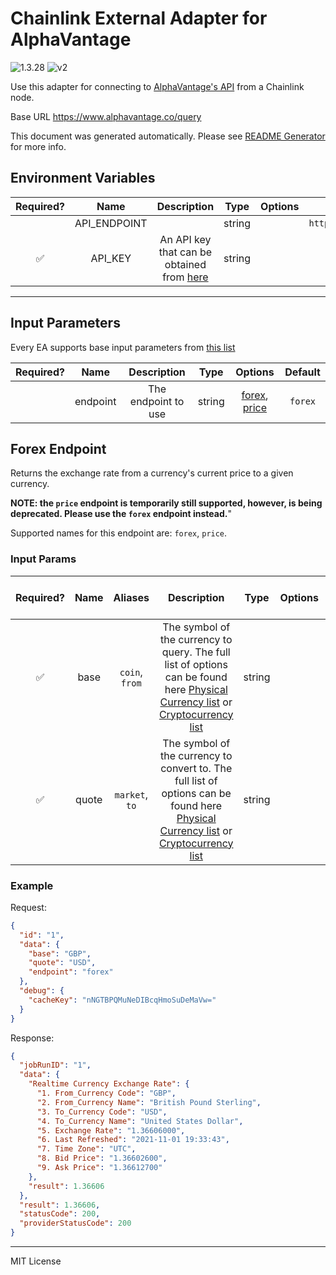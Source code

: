 # Chainlink External Adapter for AlphaVantage

![1.3.28](https://img.shields.io/github/package-json/v/smartcontractkit/external-adapters-js?filename=packages/sources/alphavantage/package.json) ![v2](https://img.shields.io/badge/framework%20version-v2-blueviolet)

Use this adapter for connecting to [AlphaVantage's API](https://www.alphavantage.co/documentation/) from a Chainlink node.

Base URL https://www.alphavantage.co/query

This document was generated automatically. Please see [README Generator](../../scripts#readme-generator) for more info.

## Environment Variables

| Required? |     Name     |                                        Description                                        |  Type  | Options |               Default               |
| :-------: | :----------: | :---------------------------------------------------------------------------------------: | :----: | :-----: | :---------------------------------: |
|           | API_ENDPOINT |                                                                                           | string |         | `https://www.alphavantage.co/query` |
|    ✅     |   API_KEY    | An API key that can be obtained from [here](https://www.alphavantage.co/support/#api-key) | string |         |                                     |

---

## Input Parameters

Every EA supports base input parameters from [this list](../../core/bootstrap#base-input-parameters)

| Required? |   Name   |     Description     |  Type  |                      Options                       | Default |
| :-------: | :------: | :-----------------: | :----: | :------------------------------------------------: | :-----: |
|           | endpoint | The endpoint to use | string | [forex](#forex-endpoint), [price](#forex-endpoint) | `forex` |

## Forex Endpoint

Returns the exchange rate from a currency's current price to a given currency.

**NOTE: the `price` endpoint is temporarily still supported, however, is being deprecated. Please use the `forex` endpoint instead.**"

Supported names for this endpoint are: `forex`, `price`.

### Input Params

| Required? | Name  |    Aliases     |                                                                                                                   Description                                                                                                                   |  Type  | Options | Default | Depends On | Not Valid With |
| :-------: | :---: | :------------: | :---------------------------------------------------------------------------------------------------------------------------------------------------------------------------------------------------------------------------------------------: | :----: | :-----: | :-----: | :--------: | :------------: |
|    ✅     | base  | `coin`, `from` |   The symbol of the currency to query. The full list of options can be found here [Physical Currency list](https://www.alphavantage.co/physical_currency_list/) or [Cryptocurrency list](https://www.alphavantage.co/digital_currency_list/)    | string |         |         |            |                |
|    ✅     | quote | `market`, `to` | The symbol of the currency to convert to. The full list of options can be found here [Physical Currency list](https://www.alphavantage.co/physical_currency_list/) or [Cryptocurrency list](https://www.alphavantage.co/digital_currency_list/) | string |         |         |            |                |

### Example

Request:

```json
{
  "id": "1",
  "data": {
    "base": "GBP",
    "quote": "USD",
    "endpoint": "forex"
  },
  "debug": {
    "cacheKey": "nNGTBPQMuNeDIBcqHmoSuDeMaVw="
  }
}
```

Response:

```json
{
  "jobRunID": "1",
  "data": {
    "Realtime Currency Exchange Rate": {
      "1. From_Currency Code": "GBP",
      "2. From_Currency Name": "British Pound Sterling",
      "3. To_Currency Code": "USD",
      "4. To_Currency Name": "United States Dollar",
      "5. Exchange Rate": "1.36606000",
      "6. Last Refreshed": "2021-11-01 19:33:43",
      "7. Time Zone": "UTC",
      "8. Bid Price": "1.36602600",
      "9. Ask Price": "1.36612700"
    },
    "result": 1.36606
  },
  "result": 1.36606,
  "statusCode": 200,
  "providerStatusCode": 200
}
```

---

MIT License
